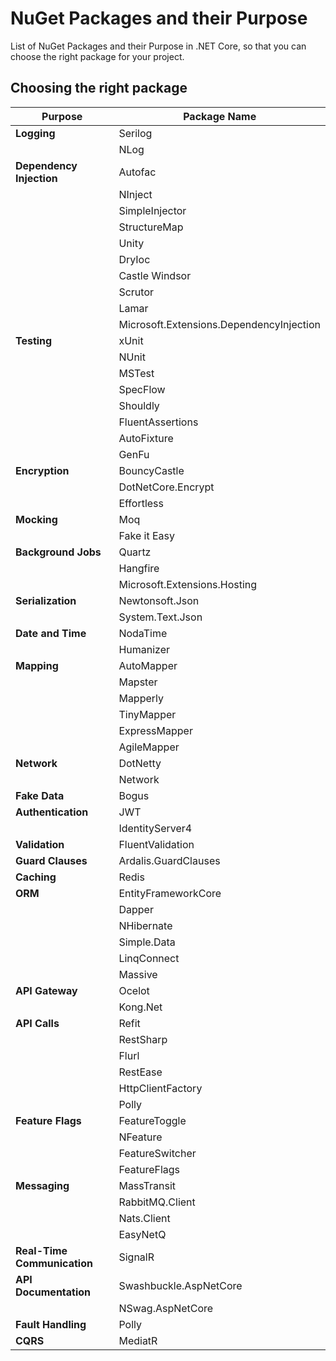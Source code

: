 # NuGet Packages and their Purpose

List of NuGet Packages and their Purpose in .NET Core, so that you can choose the right package for your project.

## Choosing the right package

| **Purpose**                | **Package Name**                              |
| -------------------------- | ----------------------------------------------|
| **Logging**                | Serilog                                       |
|                            | NLog                                          |
| **Dependency Injection**   | Autofac                                       |
|                            | NInject                                       |
|                            | SimpleInjector                                |
|                            | StructureMap                                  |
|                            | Unity                                         |
|                            | DryIoc                                        |
|                            | Castle Windsor                                |
|                            | Scrutor                                       |
|                            | Lamar                                         |
|                            | Microsoft.Extensions.DependencyInjection      |
| **Testing**				 | xUnit                                         |
|                            | NUnit                                         |
|                            | MSTest                                        |
|                            | SpecFlow                                      |
|                            | Shouldly                                      |
|                            | FluentAssertions                              |
|                            | AutoFixture                                   |
|                            | GenFu
| **Encryption**             | BouncyCastle                                  |
|                            | DotNetCore.Encrypt                            |
|                            | Effortless                                    |
| **Mocking**                | Moq                                           |
|                            | Fake it Easy                                  |
| **Background Jobs**        | Quartz                                        |
|                            | Hangfire                                      |
|                            | Microsoft.Extensions.Hosting                  |
| **Serialization**          | Newtonsoft.Json                               |
|                            | System.Text.Json                              |
| **Date and Time**          | NodaTime                                      |
|                            | Humanizer                                     |
| **Mapping**                | AutoMapper                                    |
|                            | Mapster                                       |
|                            | Mapperly                                      |
|                            | TinyMapper                                    |
|                            | ExpressMapper                                 |
|                            | AgileMapper                                   |
| **Network**                | DotNetty                                      |
|                            | Network                                       |
| **Fake Data**              | Bogus                                         |
| **Authentication**         | JWT                                           |
|                            | IdentityServer4                               |
| **Validation**             | FluentValidation                              |
| **Guard Clauses**          | Ardalis.GuardClauses                          |
| **Caching**                | Redis                                         |
| **ORM**                    | EntityFrameworkCore                           |
|                            | Dapper                                        |
|                            | NHibernate                                    |
|                            | Simple.Data                                   |
|                            | LinqConnect                                   |
|                            | Massive                                       |
| **API Gateway**            | Ocelot                                        |
|                            | Kong.Net                                      |
| **API Calls**              | Refit                                         |
|                            | RestSharp                                     |
|                            | Flurl                                         |
|                            | RestEase                                      |
|                            | HttpClientFactory                             |
|                            | Polly                                         |
| **Feature Flags**          | FeatureToggle                                 |
|                            | NFeature                                      |
|                            | FeatureSwitcher                               |
|                            | FeatureFlags                                  |
| **Messaging**              | MassTransit                                   |
|                            | RabbitMQ.Client                               |
|                            | Nats.Client                                   |
|                            | EasyNetQ                                      |
| **Real-Time Communication**| SignalR                                       |
| **API Documentation**      | Swashbuckle.AspNetCore                        |
|                            | NSwag.AspNetCore                              |
| **Fault Handling**         | Polly                                         |
| **CQRS**                   | MediatR                                       |

